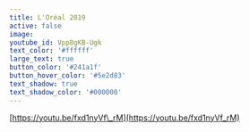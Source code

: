 ```yaml
---
title: L'Oréal 2019
active: false
image:
youtube_id: Vpp8gKB-Ugk
text_color: '#ffffff'
large_text: true
button_color: '#241a1f'
button_hover_color: '#5e2d83'
text_shadow: true
text_shadow_color: '#000000'
---
```


[https://youtu.be/fxd1nyVf\_rM](https://youtu.be/fxd1nyVf_rM)